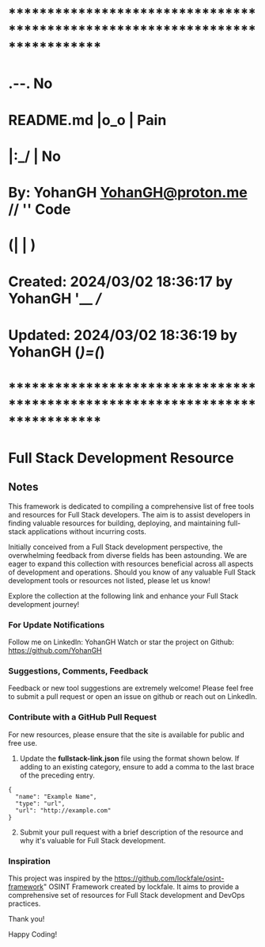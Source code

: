 # **************************************************************************** #
#                                                                              #
#                                                         .--.    No           #
#    README.md                                           |o_o |    Pain        #
#                                                        |:_/ |     No         #
#    By: YohanGH <YohanGH@proton.me>                    //    ''     Code      #
#                                                      (|     | )              #
#    Created: 2024/03/02 18:36:17 by YohanGH           '__   _/_               #
#    Updated: 2024/03/02 18:36:19 by YohanGH          (___)=(___)              #
#                                                                              #
# **************************************************************************** #

# Full Stack Development Resource

## Notes

This framework is dedicated to compiling a comprehensive list of free tools and resources for Full Stack developers. The aim is to assist developers in finding valuable resources for building, deploying, and maintaining full-stack applications without incurring costs.

Initially conceived from a Full Stack development perspective, the overwhelming feedback from diverse fields has been astounding. We are eager to expand this collection with resources beneficial across all aspects of development and operations. Should you know of any valuable Full Stack development tools or resources not listed, please let us know!

Explore the collection at the following link and enhance your Full Stack development journey!

### For Update Notifications
Follow me on LinkedIn: YohanGH
Watch or star the project on Github: https://github.com/YohanGH

### Suggestions, Comments, Feedback
Feedback or new tool suggestions are extremely welcome!  Please feel free to submit a pull request or open an issue on github or reach out on LinkedIn.

### Contribute with a GitHub Pull Request
For new resources, please ensure that the site is available for public and free use.

<ol start="1">
  <li>Update the <strong>fullstack-link.json</strong> file using the format shown below. If adding to an existing category, ensure to add a comma to the last brace of the preceding entry.</li>
</ol>

```
{
  "name": "Example Name",
  "type": "url",
  "url": "http://example.com"
}
```

<ol start="2">
  <li>Submit your pull request with a brief description of the resource and why it's valuable for Full Stack development.</li>
</ol>

### Inspiration
This project was inspired by the https://github.com/lockfale/osint-framework" OSINT Framework created by lockfale. It aims to provide a comprehensive set of resources for Full Stack development and DevOps practices.

Thank you!

Happy Coding!
